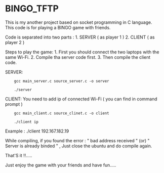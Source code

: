 # BINGO_TFTP

This is my another project based on socket programming in C language. This code is for playing a BINGO game with friends.

Code is separated into two parts :
    1. SERVER ( as player 1 )
    2. CLIENT ( as player 2 )

Steps to play the game:
    1. First you should connect the two laptops with the same Wi-Fi.
    2. Compile tha server code first.
    3. Then compile the client code.

  SERVER:

        gcc main_server.c source_server.c -o server

        ./server

  CLIENT: You need to add ip of connected Wi-Fi ( you can find in command prompt )

        gcc main_client.c source_clinet.c -o client

        ./client ip
  
  Example : ./client  192.167.182.19


While compiling, if you found the error : " bad address received " (or) " Server is already binded " , Just close the ubuntu and do compile again.


That'S it !!.....

Just enjoy the game with your friends and have fun.....

